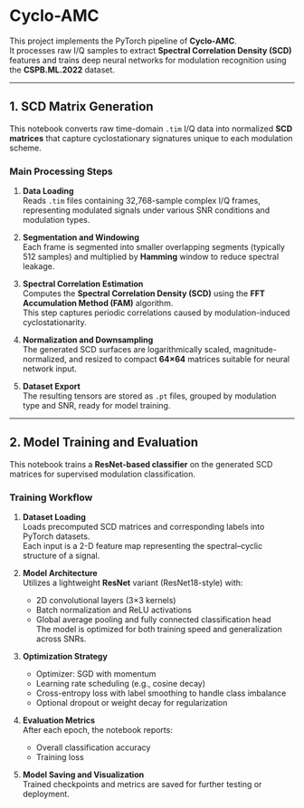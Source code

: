 

# Cyclo-AMC

This project implements the PyTorch pipeline of **Cyclo-AMC**.  
It processes raw I/Q samples to extract **Spectral Correlation Density (SCD)** features and trains deep neural networks for modulation recognition using the **CSPB.ML.2022** dataset.

---

## 1. SCD Matrix Generation 

This notebook converts raw time-domain `.tim` I/Q data into normalized **SCD matrices** that capture cyclostationary signatures unique to each modulation scheme.

### Main Processing Steps
1. **Data Loading**  
   Reads `.tim` files containing 32,768-sample complex I/Q frames, representing modulated signals under various SNR conditions and modulation types.

2. **Segmentation and Windowing**  
   Each frame is segmented into smaller overlapping segments (typically 512 samples) and multiplied by **Hamming** window to reduce spectral leakage.

3. **Spectral Correlation Estimation**  
   Computes the **Spectral Correlation Density (SCD)** using the **FFT Accumulation Method (FAM)** algorithm.  
   This step captures periodic correlations caused by modulation-induced cyclostationarity.

4. **Normalization and Downsampling**  
   The generated SCD surfaces are logarithmically scaled, magnitude-normalized, and resized to compact **64×64** matrices suitable for neural network input.

5. **Dataset Export**  
   The resulting tensors are stored as `.pt` files, grouped by modulation type and SNR, ready for model training.

---

## 2. Model Training and Evaluation 

This notebook trains a **ResNet-based classifier** on the generated SCD matrices for supervised modulation classification.

### Training Workflow
1. **Dataset Loading**  
   Loads precomputed SCD matrices and corresponding labels into PyTorch datasets.  
   Each input is a 2-D feature map representing the spectral–cyclic structure of a signal.

2. **Model Architecture**  
   Utilizes a lightweight **ResNet** variant (ResNet18-style) with:
   - 2D convolutional layers (3×3 kernels)  
   - Batch normalization and ReLU activations  
   - Global average pooling and fully connected classification head  
   The model is optimized for both training speed and generalization across SNRs.

3. **Optimization Strategy**  
   - Optimizer: SGD with momentum  
   - Learning rate scheduling (e.g., cosine decay)  
   - Cross-entropy loss with label smoothing to handle class imbalance  
   - Optional dropout or weight decay for regularization

4. **Evaluation Metrics**  
   After each epoch, the notebook reports:
   - Overall classification accuracy  
   - Training loss

5. **Model Saving and Visualization**  
   Trained checkpoints and metrics are saved for further testing or deployment.  
   


